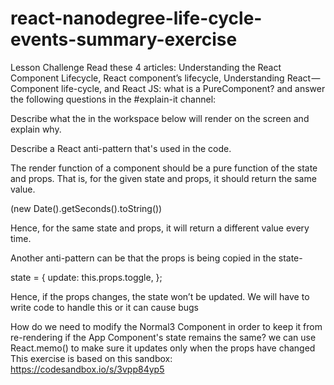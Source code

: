 # react-nanodegree-life-cycle-events-summary-exercise

Lesson Challenge
Read these 4 articles: Understanding the React Component Lifecycle, React component’s lifecycle, Understanding React — Component life-cycle, and React JS: what is a PureComponent? and answer the following questions in the #explain-it channel:

Describe what the in the workspace below will render on the screen and explain why.

Describe a React anti-pattern that's used in the code.

The render function of a component should be a pure function of the state and props. That is, for the given state and props, it should return the same value.

(new Date().getSeconds().toString())

Hence, for the same state and props, it will return a different value every time.

Another anti-pattern can be that the props is being copied in the state-

state = { update: this.props.toggle, };

Hence, if the props changes, the state won’t be updated. We will have to write code to handle this or it can cause bugs

How do we need to modify the Normal3 Component in order to keep it from re-rendering if the App Component's state remains the same?
we can use React.memo() to make sure it updates only when the props have changed
This exercise is based on this sandbox: https://codesandbox.io/s/3vpp84yp5
